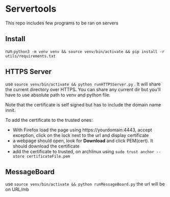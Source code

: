 # Servertools

This repo includes few programs to be ran on servers

## Install

run `python3 -m venv venv && source venv/bin/activate && pip install -r utils/requirements.txt`

## HTTPS Server

use  `source venv/bin/activate && python runHTTPSServer.py` . 
It will share the current directory over HTTPS. 
You can share any current dir but you'll have to use absolute path to venv and python file.

Note that the certificate is self signed but has to include the domain name innit. 

To add the certificate to the trusted ones:
 - With Firefox load the page using https://yourdomain:4443, accept exception, click on the lock next to the url and display certificate
 - a webpage should open, look for **Download** and click PEM(cert). It should download the certificate
 - add the certificate to trusted, on archlinux using `sudo trust anchor --store certificateFile.pem`

## MessageBoard

use  `source venv/bin/activate && python runMessageBoard.py` 
the url will be on URL/mb
